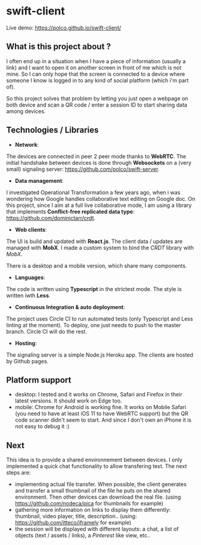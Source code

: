 # swift-client

Live demo: https://polco.github.io/swift-client/

## What is this project about ?
I often end up in a situation when I have a piece of information (usually a link) and I want to open it on another screen in front of me which is not mine. So I can only hope that the screen is connected to a device where someone I know is logged in to any kind of social platform (which i'm part of).

So this project solves that problem by letting you just open a webpage on both device and scan a QR code / enter a session ID to start sharing data among devices.


## Technologies / Libraries

- **Network**:

The devices are connected in peer 2 peer mode thanks to **WebRTC**. The initial handshake between devices is done through **Websockets** on a (very small) signaling server: https://github.com/polco/swift-server.

- **Data management**:

I investigated Operational Transformation a few years ago, when i was wondering how Google handles collaborative text editing on Google doc. On this project, since I aim at a full live collaborative mode, I am using a library that implements **Conflict-free replicated data type**: https://github.com/dominictarr/crdt.

- **Web clients**:

The UI is build and updated with **React.js**. The client data / updates are managed with **MobX**. I made a custom system to bind the *CRDT* library with *MobX*.

There is a desktop and a mobile version, which share many components.

- **Languages**:

The code is written using **Typescript** in the strictest mode. The style is written iwth **Less**.

- **Continuous Integration & auto deployment**:

The project uses Circle CI to run automated tests (only Typescript and Less linting at the moment). To deploy, one just needs to push to the master branch. Circle CI will do the rest.

- **Hosting**:

The signaling server is a simple Node.js Heroku app. The clients are hosted by Github pages.


## Platform support

- desktop: I tested and it works on Chrome, Safari and Firefox in their latest versions. It should work on Edge too.
- mobile: Chrome for Android is working fine. It works on Mobile Safari (you need to have at least iOS 11 to have WebRTC support) but the QR code scanner didn't seem to start. And since I don't own an iPhone it is not easy to debug it :)


## Next

This idea is to provide a shared environnement between devices. I only implemented a quick chat functionality to allow transfering text. The next steps are:
- implementing actual file transfer. When possible, the client generates and transfer a small thumbnail of the file he puts on the shared environment. Then other devices can download the real file. (using https://github.com/nodeca/pica for thumbnails for example)
- gathering more information on links to display them differently: thumbnail, video player, title, description.. (using: https://github.com/itteco/iframely for example)
- the session will be displayed with different layouts: a chat, a list of objects (text / assets / links), a *Pinterest* like view, etc..
